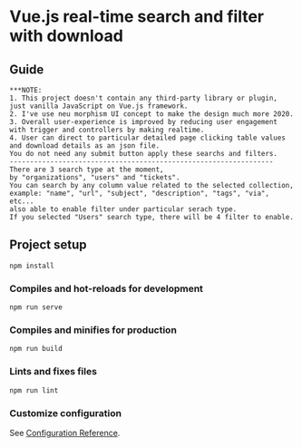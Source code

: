# Vue.js real-time search and filter with download

## Guide
```
***NOTE: 
1. This project doesn't contain any third-party library or plugin, just vanilla JavaScript on Vue.js framework.
2. I've use neu morphism UI concept to make the design much more 2020.
3. Overall user-experience is improved by reducing user engagement with trigger and controllers by making realtime.
4. User can direct to particular detailed page clicking table values and download details as an json file.
You do not need any submit button apply these searchs and filters.
-----------------------------------------------------------------
There are 3 search type at the moment,
by "organizations", "users" and "tickets".
You can search by any column value related to the selected collection,
example: "name", "url", "subject", "description", "tags", "via", etc...
also able to enable filter under particular serach type.
If you selected "Users" search type, there will be 4 filter to enable.
```

## Project setup
```
npm install
```

### Compiles and hot-reloads for development
```
npm run serve
```

### Compiles and minifies for production
```
npm run build
```

### Lints and fixes files
```
npm run lint
```

### Customize configuration
See [Configuration Reference](https://cli.vuejs.org/config/).
